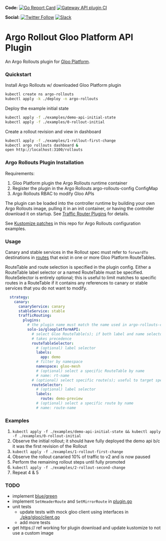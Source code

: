 **Code:**
[![Go Report Card](https://goreportcard.com/badge/github.com/argoproj-labs/rollouts-plugin-trafficrouter-glooplatform)](https://goreportcard.com/report/github.com/argoproj-labs/rollouts-plugin-trafficrouter-glooplatform)
[![Gateway API plugin CI](https://github.com/argoproj-labs/rollouts-plugin-trafficrouter-glooplatform/actions/workflows/ci.yaml/badge.svg)](https://github.com/argoproj-labs/rollouts-plugin-trafficrouter-glooplatform/actions/workflows/ci.yaml)

**Social:**
[![Twitter Follow](https://img.shields.io/twitter/follow/argoproj?style=social)](https://twitter.com/argoproj)
[![Slack](https://img.shields.io/badge/slack-argoproj-brightgreen.svg?logo=slack)](https://argoproj.github.io/community/join-slack)

# Argo Rollout Gloo Platform API Plugin

An Argo Rollouts plugin for [Gloo Platform](https://www.solo.io/products/gloo-platform/).

### Quickstart

Install Argo Rollouts w/ downloaded Gloo Platform plugin

```bash
kubectl create ns argo-rollouts
kubectl apply -k ./deploy -n argo-rollouts
```

Deploy the example initial state

```bash
kubectl apply -f ./examples/demo-api-initial-state
kubectl apply -f ./examples/0-rollout-initial
```

Create a rollout revision and view in dashboard

```bash
kubectl apply -f ./examples/1-rollout-first-change
kubectl argo rollouts dashboard &
open http://localhost:3100/rollouts
```

### Argo Rollouts Plugin Installation

Requirements:

1. Gloo Platform plugin the Argo Rollouts runtime container
1. Register the plugin in the Argo Rollouts argo-rollouts-config ConfigMap
1. Argo Rollouts RBAC to modify Gloo APIs

The plugin can be loaded into the controller runtime by building your own Argo Rollouts image, pulling it in an init container, or having the controller download it on startup. See [Traffic Router Plugins](https://argoproj.github.io/argo-rollouts/features/traffic-management/plugins/) for details.

See [Kustomize patches](./deploy/kustomization.yaml) in this repo for Argo Rollouts configuration examples.

### Usage

Canary and stable services in the Rollout spec must refer to `forwardTo` destinations in [routes](https://docs.solo.io/gloo-mesh-enterprise/latest/troubleshooting/gloo/routes/) that exist in one or more Gloo Platform RouteTables.

RouteTable and route selection is specified in the plugin config. Either a RouteTable label selector or a named RouteTable must be specified. RouteSelector is entirely optional; this is useful to limit matches to specific routes in a RouteTable if it contains any references to canary or stable services that you do not want to modify.

```yaml
  strategy:
    canary:
      canaryService: canary
      stableService: stable
      trafficRouting:
        plugins:
          # the plugin name must match the name used in argo-rollouts-config ConfigMap
          solo-io/glooplatformAPI:
            # select Gloo RouteTable(s); if both label and name selectors are used, the name selector
            # takes precedence
            routeTableSelector:
              # (optional) label selector
              labels:
                app: demo
              # filter by namespace
              namespace: gloo-mesh
              # (optional) select a specific RouteTable by name
              # name: rt-name
            # (optional) select specific route(s); useful to target specific routes in a RouteTable that has mutliple occurences of the canaryService or stableService 
            routeSelector:
              # (optional) label selector
              labels:
                route: demo-preview
              # (optional) select a specific route by name
              # name: route-name
```

### Examples

1. `kubectl apply -f ./examples/demo-api-initial-state && kubectl apply -f ./examples/0-rollout-initial`
1. Observe the initial rollout; it should have fully deployed the demo api b/c it was the first revision of the Rollout
1. `kubectl apply -f ./examples/1-rollout-first-change`
1. Observe the rollout canaried 10% of traffic to v2 and is now paused
1. Perform the remaining rollout steps until fully promoted
1. `kubectl apply -f ./examples/2-rollout-second-change`
1. Repeat 4 & 5

### TODO

- implement [blue/green](./pkg/plugin/plugin_bluegreen.go)
- implement `SetHeaderRoute` and `SetMirrorRoute` in [plugin.go](./pkg/plugin/plugin.go)
- unit tests
  - update tests with mock gloo client using interfaces in [./pkg/gloo/client.go](./pkg/gloo/client.go)
  - add more tests
- get https:// ref working for plugin download and update kustomize to not use a custom image